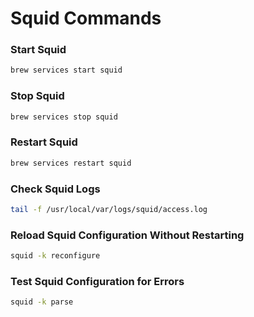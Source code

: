 # **Squid Commands**

### **Start Squid**
```bash
brew services start squid
```

### **Stop Squid**
```bash
brew services stop squid
```

### **Restart Squid**
```bash
brew services restart squid
```

### **Check Squid Logs**
```bash
tail -f /usr/local/var/logs/squid/access.log
```

### **Reload Squid Configuration Without Restarting**
```bash
squid -k reconfigure
```

### **Test Squid Configuration for Errors**
```bash
squid -k parse
```
